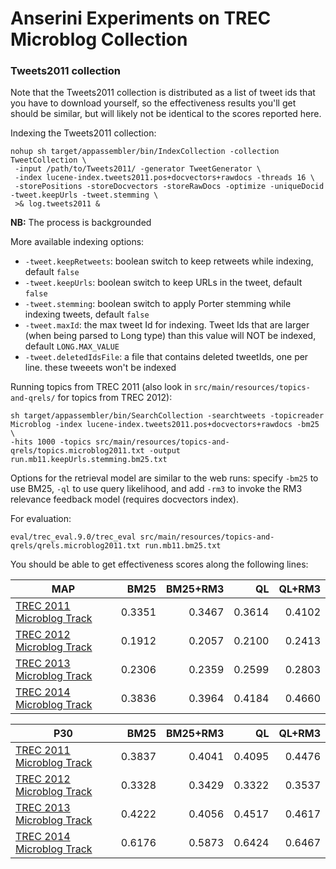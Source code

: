 # Anserini Experiments on TREC Microblog Collection


### Tweets2011 collection

Note that the Tweets2011 collection is distributed as a list of tweet ids that you have to download yourself, so the 
effectiveness results you'll get should be similar, but will likely not be identical to the scores reported here.

Indexing the Tweets2011 collection:

```
nohup sh target/appassembler/bin/IndexCollection -collection TweetCollection \
 -input /path/to/Tweets2011/ -generator TweetGenerator \
 -index lucene-index.tweets2011.pos+docvectors+rawdocs -threads 16 \
 -storePositions -storeDocvectors -storeRawDocs -optimize -uniqueDocid -tweet.keepUrls -tweet.stemming \
 >& log.tweets2011 &
```
__NB:__ The process is backgrounded

More available indexing options:
* `-tweet.keepRetweets`: boolean switch to keep retweets while indexing, default `false`
* `-tweet.keepUrls`: boolean switch to keep URLs in the tweet, default `false`
* `-tweet.stemming`: boolean switch to apply Porter stemming while indexing tweets, default `false`
* `-tweet.maxId`: the max tweet Id for indexing. Tweet Ids that are larger (when being parsed to Long type) than this value will NOT be indexed, default `LONG.MAX_VALUE`
* `-tweet.deletedIdsFile`: a file that contains deleted tweetIds, one per line. these tweeets won't be indexed

Running topics from TREC 2011 (also look in `src/main/resources/topics-and-qrels/` for topics from TREC 2012):

```
sh target/appassembler/bin/SearchCollection -searchtweets -topicreader Microblog -index lucene-index.tweets2011.pos+docvectors+rawdocs -bm25 \
-hits 1000 -topics src/main/resources/topics-and-qrels/topics.microblog2011.txt -output run.mb11.keepUrls.stemming.bm25.txt
```

Options for the retrieval model are similar to the web runs: specify `-bm25` to use BM25, `-ql` to use query likelihood,
 and add `-rm3` to invoke the RM3 relevance feedback model (requires docvectors index).

For evaluation:

```
eval/trec_eval.9.0/trec_eval src/main/resources/topics-and-qrels/qrels.microblog2011.txt run.mb11.bm25.txt
```

You should be able to get effectiveness scores along the following lines:

MAP                                                                        | BM25   |BM25+RM3| QL     | QL+RM3 |
---------------------------------------------------------------------------|-------:|-------:|-------:|-------:|
[TREC 2011 Microblog Track](http://trec.nist.gov/data/microblog2011.html)  | 0.3351 | 0.3467 | 0.3614 | 0.4102 |
[TREC 2012 Microblog Track](http://trec.nist.gov/data/microblog2012.html)  | 0.1912 | 0.2057 | 0.2100 | 0.2413 |
[TREC 2013 Microblog Track](http://trec.nist.gov/data/microblog2013.html)  | 0.2306 | 0.2359 | 0.2599 | 0.2803 |
[TREC 2014 Microblog Track](http://trec.nist.gov/data/microblog2014.html)  | 0.3836 | 0.3964 | 0.4184 | 0.4660 |

P30                                                                        | BM25   |BM25+RM3| QL     | QL+RM3 |
---------------------------------------------------------------------------|-------:|-------:|-------:|-------:|
[TREC 2011 Microblog Track](http://trec.nist.gov/data/microblog2011.html)  | 0.3837 | 0.4041 | 0.4095 | 0.4476 |
[TREC 2012 Microblog Track](http://trec.nist.gov/data/microblog2012.html)  | 0.3328 | 0.3429 | 0.3322 | 0.3537 |
[TREC 2013 Microblog Track](http://trec.nist.gov/data/microblog2013.html)  | 0.4222 | 0.4056 | 0.4517 | 0.4617 |
[TREC 2014 Microblog Track](http://trec.nist.gov/data/microblog2014.html)  | 0.6176 | 0.5873 | 0.6424 | 0.6467 |
